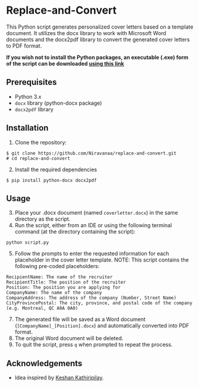 # Replace-and-Convert
This Python script generates personalized cover letters based on a template document. It utilizes the docx library to work with Microsoft Word documents and the docx2pdf library to convert the generated cover letters to PDF format.

**If you wish not to install the Python packages, an executable (.exe) form of the script can be downloaded [using this link](https://drive.google.com/uc?export=download&id=1NQs-KUm2NzbSTyO62IQYtVTbiF1uCpD7)**

## Prerequisites
* Python 3.x
* `docx` library (python-docx package)
* `docx2pdf` library

## Installation
1. Clone the repository:
```shell
$ git clone https://github.com/Niravanaa/replace-and-convert.git
# cd replace-and-convert
```
2. Install the required dependencies
```shell
$ pip install python-docx docx2pdf
```

## Usage
3. Place your .docx document (named `coverletter.docx`) in the same directory as the script.
4. Run the script, either from an IDE or using the following terminal command (at the directory containing the script):
```shell
python script.py
```
5. Follow the prompts to enter the requested information for each placeholder in the cover letter template.
NOTE: This script contains the following pre-coded placeholders:
```text
RecipientName: The name of the recruiter
RecipientTitle: The position of the recruiter
Position: The position you are applying for
CompanyName: The name of the company 
CompanyAddress: The address of the company (Number, Street Name)
CityProvincePostal: The city, province, and postal code of the company (e.g. Montreal, QC A0A 0A0)
```
7. The generated file will be saved as a Word document (`[CompanyName]_[Position].docx`) and automatically converted into PDF format.
8. The original Word document will be deleted.
9. To quit the script, press `q` when prompted to repeat the process.

## Acknowledgements
* Idea inspired by [Keshan Kathiripilay](https://www.linkedin.com/in/keshankathiripilay/).

